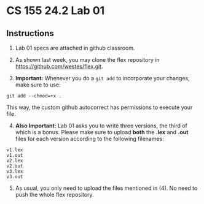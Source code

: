 # CS 155 24.2 Lab 01

## Instructions

1. Lab 01 specs are attached in github classroom.

2. As shown last week, you may clone the flex repository in https://github.com/westes/flex.git.

3. **Important:** Whenever you do a `git add` to incorporate your changes, make sure to use: 

```
git add --chmod=+x .
``` 

This way, the custom github autocorrect has permissions to execute your file.

4. **Also Important:** Lab 01 asks you to write three versions, the third of which is a bonus. Please make sure to upload **both** the **.lex** and **.out** files for each version according to the following filenames:

```
v1.lex
v1.out
v2.lex
v2.out
v3.lex
v3.out
```

5. As usual, you only need to upload the files mentioned in (4). No need to push the whole flex repository.